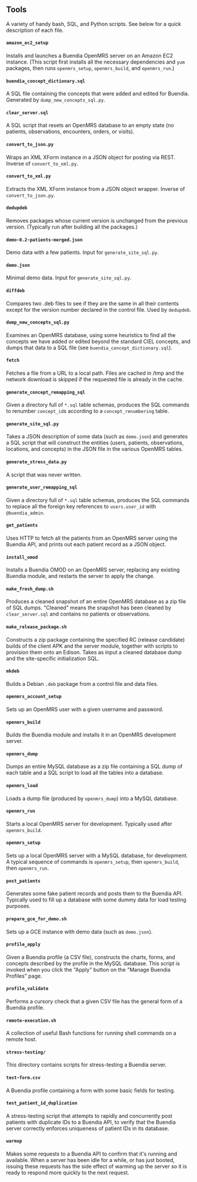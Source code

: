 ## Tools

A variety of handy bash, SQL, and Python scripts.  See below for a quick description of each file.

#### `amazon_ec2_setup`

Installs and launches a Buendia OpenMRS server on an Amazon EC2 instance.
(This script first installs all the necessary dependencies and `yum` packages,
then runs `openmrs_setup`, `openmrs_build`, and `openmrs_run`.)

#### `buendia_concept_dictionary.sql`

A SQL file containing the concepts that were added and edited for Buendia.
Generated by `dump_new_concepts_sql.py`.

#### `clear_server.sql`

A SQL script that resets an OpenMRS database to an empty state (no patients,
observations, encounters, orders, or visits).

#### `convert_to_json.py`

Wraps an XML XForm instance in a JSON object for posting via REST.
Inverse of `convert_to_xml.py`.

#### `convert_to_xml.py`

Extracts the XML XForm instance from a JSON object wrapper.
Inverse of `convert_to_json.py`.

#### `dedupdeb`

Removes packages whose current version is unchanged from the previous
version.  (Typically run after building all the packages.)

#### `demo-0.2-patients-merged.json`

Demo data with a few patients.  Input for `generate_site_sql.py`.

#### `demo.json`

Minimal demo data.  Input for `generate_site_sql.py`.

#### `diffdeb`

Compares two .deb files to see if they are the same in all their contents
except for the version number declared in the control file.  Used by `dedupdeb`.

#### `dump_new_concepts_sql.py`

Examines an OpenMRS database, using some heuristics to find all the concepts
we have added or edited beyond the standard CIEL concepts, and dumps that
data to a SQL file (see `buendia_concept_dictionary.sql`).

#### `fetch`

Fetches a file from a URL to a local path.  Files are cached in /tmp and
the network download is skipped if the requested file is already in the cache.

#### `generate_concept_remapping_sql`

Given a directory full of `*.sql` table schemas, produces the SQL commands to
renumber `concept_id`s according to a `concept_renumbering` table.

#### `generate_site_sql.py`

Takes a JSON description of some data (such as `demo.json`) and generates
a SQL script that will construct the entities (users, patients, observations,
locations, and concepts) in the JSON file in the various OpenMRS tables.

#### `generate_stress_data.py`

A script that was never written.

#### `generate_user_remapping_sql`

Given a directory full of `*.sql` table schemas, produces the SQL commands to
replace all the foreign key references to `users.user_id` with `@buendia_admin`.

#### `get_patients`

Uses HTTP to fetch all the patients from an OpenMRS server using the Buendia
API, and prints out each patient record as a JSON object.

#### `install_omod`

Installs a Buendia OMOD on an OpenMRS server, replacing any existing Buendia
module, and restarts the server to apply the change.

#### `make_fresh_dump.sh`

Produces a cleaned snapshot of an entire OpenMRS database as a zip file of
SQL dumps.  "Cleaned" means the snapshot has been cleaned by `clear_server.sql`
and contains no patients or observations.

#### `make_release_package.sh`

Constructs a zip package containing the specified RC (release candidate)
builds of the client APK and the server module, together with scripts to
provision them onto an Edison.  Takes as input a cleaned database dump
and the site-specific initialization SQL.

#### `mkdeb`

Builds a Debian `.deb` package from a control file and data files.

#### `openmrs_account_setup`

Sets up an OpenMRS user with a given username and password.

#### `openmrs_build`

Builds the Buendia module and installs it in an OpenMRS development server.

#### `openmrs_dump`

Dumps an entire MySQL database as a zip file containing a SQL dump of each
table and a SQL script to load all the tables into a database.

#### `openmrs_load`

Loads a dump file (produced by `openmrs_dump`) into a MySQL database.

#### `openmrs_run`

Starts a local OpenMRS server for development.  Typically used after
`openmrs_build`.

#### `openmrs_setup`

Sets up a local OpenMRS server with a MySQL database, for development.
A typical sequence of commands is `openmrs_setup`, then `openmrs_build`,
then `openmrs_run`.

#### `post_patients`

Generates some fake patient records and posts them to the Buendia API.
Typically used to fill up a database with some dummy data for load
testing purposes.

#### `prepare_gce_for_demo.sh`

Sets up a GCE instance with demo data (such as `demo.json`).

#### `profile_apply`

Given a Buendia profile (a CSV file), constructs the charts, forms,
and concepts described by the profile in the MySQL database.
This script is invoked when you click the "Apply" button on the
"Manage Buendia Profiles" page.

#### `profile_validate`

Performs a cursory check that a given CSV file has the general form
of a Buendia profile.

#### `remote-execution.sh`

A collection of useful Bash functions for running shell commands on
a remote host.

#### `stress-testing/`

This directory contains scripts for stress-testing a Buendia server.

#### `test-form.csv`

A Buendia profile containing a form with some basic fields for testing.

#### `test_patient_id_duplication`

A stress-testing script that attempts to rapidly and concurrently post
patients with duplicate IDs to a Buendia API, to verify that the Buendia
server correctly enforces uniqueness of patient IDs in its database.

#### `warmup`

Makes some requests to a Buendia API to confirm that it's running and
available.  When a server has been idle for a while, or has just booted,
issuing these requests has the side effect of warming up the server so
it is ready to respond more quickly to the next request.
